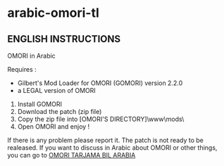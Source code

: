 # arabic-omori-tl

## ENGLISH INSTRUCTIONS

OMORI in Arabic

Requires :
* Gilbert's Mod Loader for OMORI (GOMORI) version 2.2.0
* a LEGAL version of OMORI

1. Install GOMORI
1. Download the patch (zip file)
1. Copy the zip file into [OMORI'S DIRECTORY]\www\mods\
1. Open OMORI and enjoy !

If there is any problem please report it.
The patch is not ready to be realeased.
If you want to discuss in Arabic about OMORI or other things, you can go to [OMORI TARJAMA BIL ARABIA](https://discord.gg/BV9fs4gdjK)
